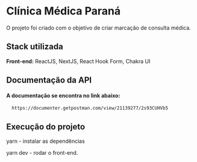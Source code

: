 
# Clínica Médica Paraná

O projeto foi criado com o objetivo de criar marcação de consulta médica.


## Stack utilizada

**Front-end:** ReactJS, NextJS, React Hook Form, Chakra UI


## Documentação da API

#### A documentação se encontra no link abaixo:

```http
  https://documenter.getpostman.com/view/21139277/2s93CUHVb5
```
## Execução do projeto

yarn - instalar as dependências

yarn dev - rodar o front-end.
